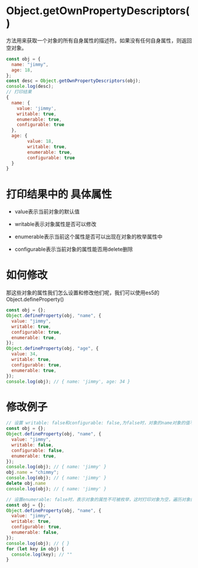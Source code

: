 # Object.getOwnPropertyDescriptors() 

方法用来获取一个对象的所有自身属性的描述符。如果没有任何自身属性，则返回空对象。


```js
const obj = {
  name: "jimmy",
  age: 18,
};
const desc = Object.getOwnPropertyDescriptors(obj);
console.log(desc);  
// 打印结果
{
  name: {
    value: 'jimmy',
    writable: true,
    enumerable: true,
    configurable: true
  },
  age: { 
		value: 18, 
		writable: true,
		enumerable: true, 
		configurable: true 
  }
}
```
# 打印结果中的 具体属性

- value表示当前对象的默认值

- writable表示对象属性是否可以修改

- enumerable表示当前这个属性是否可以出现在对象的枚举属性中

- configurable表示当前对象的属性能否用delete删除


# 如何修改

那这些对象的属性我们怎么设置和修改他们呢，我们可以使用es5的 Object.defineProperty()

```js
const obj = {};
Object.defineProperty(obj, "name", {
  value: "jimmy",
  writable: true,
  configurable: true,
  enumerable: true,
});
Object.defineProperty(obj, "age", {
  value: 34,
  writable: true,
  configurable: true,
  enumerable: true,
});
console.log(obj); // { name: 'jimmy', age: 34 }
```

# 修改例子
```js
// 设置 writable: false和configurable: false,为false时，对象的name对象的值不能改变和不能被删除
const obj = {};
Object.defineProperty(obj, "name", {
  value: "jimmy",
  writable: false,
  configurable: false,
  enumerable: true,
});
console.log(obj); // { name: 'jimmy' }
obj.name = "chimmy";
console.log(obj); // { name: 'jimmy' }
delete obj.name
console.log(obj); // { name: 'jimmy' }
```


```js
// 设置enumerable: false时，表示对象的属性不可被枚举，这时打印对象为空，遍历对象的键也为空。
const obj = {};
Object.defineProperty(obj, "name", {
  value: "jimmy",
  writable: true,
  configurable: true,
  enumerable: false,
});
console.log(obj); // { }
for (let key in obj) {
  console.log(key); // ""
}
```